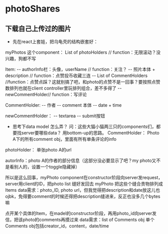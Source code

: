 # photoShares

## 下载自己上传过的图片
- 先在react上套娃，把乌龟壳的结构嵌套好：

myPhotos 这个component：
List of photoHolders // function：无限滚动？没兴趣，狗都不写

Item:
-- authorInfo栏：头像，userName // function：关注？
-- 照片本体 + description // function：点赞投币收藏三连
-- List of CommentHolders //function：点赞点踩？这就别搞了吧，和photo的点赞不是一回事？要按照点赞数排列也就在client controller里玩排列组合，差不多得了
-- newCommentHolder// function：写评论

CommentHolder:
-- 作者
-- comment 本体
-- date + time

newCommentHolder：
-- textarea
-- submit按钮

- 思考下data model 怎么弄？
问：这些大猫小猫两三只的components们，都要找server要哪些data？
用bottom-up的思路。
CommentHolder： Photo A下的所有comment obj，里面有所有单条评论的info

photoHolder： 单张photo A的url

autorInfo：photo A的作者的部分信息（这部分没必要显示了吧？my photo又不是看别人的，设置一个toggle隐藏掉）

所以是这么回事，myPhoto component在constructor阶段向server发request，server用client的ID，把photo list 缝好发回去
myPhoto 把这些个缝合贵物排列成Items
data需求：photo_ID, photo url，但我觉得把description和date放这儿也ojbk，免得要comment的时候还得把description缝进来，反正也没多几个bytes嘛

点开某个具体的Item，在madel的constructor阶段，再用photo_id向server发信，把该photo的comments再摸过来
data需求：list of Comments obj
单个Comments obj包括creator_id，content，date/time